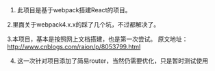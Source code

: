 1. 此项目是基于webpack搭建React的项目。

2.里面关于webpack4.x.x的踩了几个坑，不过都解决了。

3.本项目，基本是按照网上文档搭建，也是第一次尝试。
    原文地址：http://www.cnblogs.com/raion/p/8053799.html

4. 这一次针对项目添加了简易router，当然仍需要优化，只是暂时测试使用